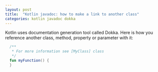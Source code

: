 ```yaml
---
layout: post
title:  "Kotlin javadoc: how to make a link to another class"
categories: kotlin javadoc dokka
---
```


Kotlin uses documentation generation tool called Dokka. Here is how you reference another class, method, property or parameter with it:

```kotlin
  /**
   * For more information see [MyClass] class
   */
  fun myFunction() {
  }
```
